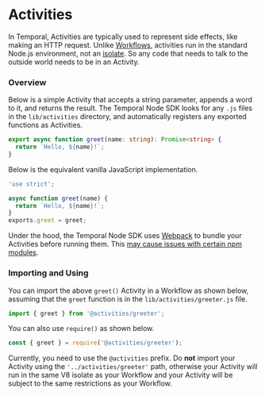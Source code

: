 # Activities

In Temporal, Activities are typically used to represent side effects, like making an HTTP request.
Unlike [Workflows](/docs/node/determinism), activities run in the standard Node.js environment, not an [isolate](https://www.npmjs.com/package/isolated-vm).
So any code that needs to talk to the outside world needs to be in an Activity.

### Overview

Below is a simple Activity that accepts a string parameter, appends a word to it, and returns the result.
The Temporal Node SDK looks for any `.js` files in the `lib/activities` directory, and automatically registers any exported functions as Activities.

```typescript
export async function greet(name: string): Promise<string> {
  return `Hello, ${name}!`;
}
```

Below is the equivalent vanilla JavaScript implementation.

```javascript
'use strict';

async function greet(name) {
  return `Hello, ${name}!`;
}
exports.greet = greet;
```

Under the hood, the Temporal Node SDK uses [Webpack](https://webpack.js.org/) to bundle your Activities before running them.
This [may cause issues with certain npm modules](https://www.getrevue.co/profile/masteringjs/issues/why-i-m-not-using-webpack-for-lambda-functions-anymore-266010).

### Importing and Using

You can import the above `greet()` Activity in a Workflow as shown below, assuming that the `greet` function is in the `lib/activities/greeter.js` file.

```typescript
import { greet } from '@activities/greeter';
```

You can also use `require()` as shown below.

```javascript
const { greet } = require('@activities/greeter');
```

Currently, you need to use the `@activities` prefix.
Do **not** import your Activity using the `'../activities/greeter'` path, otherwise your Activity will run in the same V8 isolate as your Workflow and your Activity will be subject to the same restrictions as your Workflow.